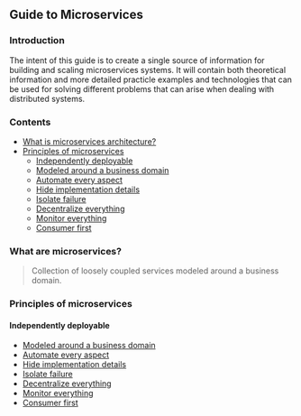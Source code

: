 ## Guide to Microservices
### Introduction
The intent of this guide is to create a single source of information for building and scaling microservices systems. It will contain both theoretical information and more detailed practicle examples and technologies that can be used for solving different problems that can arise when dealing with distributed systems. 
### Contents
 - [What is microservices architecture?](#what-is-microservices-architecture)
 - [Principles of microservices](#principles-of-microservices)
	 - [Independently deployable](#independently-deployable)
	 - [Modeled around a business domain](#modeled-around-a-business-domain)
	 - [Automate every aspect](#automate-every-aspect)
	 - [Hide implementation details](#hide-implementation-details)
	 - [Isolate failure](#isolate-failure)
	 - [Decentralize everything](#decentralize-everything)
	 - [Monitor everything](#monitor-everything)
	 - [Consumer first](#consumer-first)
### What are microservices?

> Collection of loosely coupled services modeled around a business domain.

### Principles of microservices

 #### Independently deployable
 - [Modeled around a business domain](#modeled-around-a-business-domain)
 - [Automate every aspect](#automate-every-aspect)
 - [Hide implementation details](#hide-implementation-details)
 - [Isolate failure](#isolate-failure)
 - [Decentralize everything](#decentralize-everything)
 - [Monitor everything](#monitor-everything)
 - [Consumer first](#consumer-first)

<!--stackedit_data:
eyJoaXN0b3J5IjpbLTE1Njc2MjkwNzUsLTQ5NTU0MTY1OCwtMT
Q1MTA1MjUzOCwxNTgwOTI5MDc3LDEyODk2OTkzNDgsLTExNDY2
NDA3OTgsLTM4MDE1MDYzNSwyMDk0MTU1NjYyLC02Mzg5MzA0OD
UsNzI2MjMyMjI4LDk0MjYwMTM5MSwxNTg5MjUwNTQ2LDIwMzE5
MjcyMDRdfQ==
-->